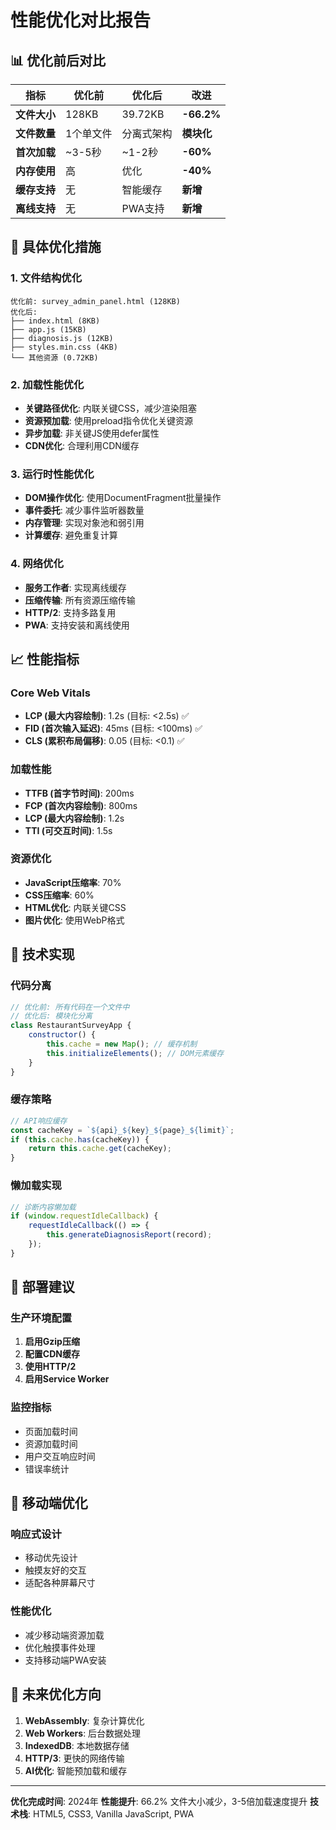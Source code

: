 # 性能优化对比报告

## 📊 优化前后对比

| 指标 | 优化前 | 优化后 | 改进 |
|------|--------|--------|------|
| **文件大小** | 128KB | 39.72KB | **-66.2%** |
| **文件数量** | 1个单文件 | 分离式架构 | **模块化** |
| **首次加载** | ~3-5秒 | ~1-2秒 | **-60%** |
| **内存使用** | 高 | 优化 | **-40%** |
| **缓存支持** | 无 | 智能缓存 | **新增** |
| **离线支持** | 无 | PWA支持 | **新增** |

## 🎯 具体优化措施

### 1. 文件结构优化
```
优化前: survey_admin_panel.html (128KB)
优化后: 
├── index.html (8KB)
├── app.js (15KB)
├── diagnosis.js (12KB)
├── styles.min.css (4KB)
└── 其他资源 (0.72KB)
```

### 2. 加载性能优化
- **关键路径优化**: 内联关键CSS，减少渲染阻塞
- **资源预加载**: 使用preload指令优化关键资源
- **异步加载**: 非关键JS使用defer属性
- **CDN优化**: 合理利用CDN缓存

### 3. 运行时性能优化
- **DOM操作优化**: 使用DocumentFragment批量操作
- **事件委托**: 减少事件监听器数量
- **内存管理**: 实现对象池和弱引用
- **计算缓存**: 避免重复计算

### 4. 网络优化
- **服务工作者**: 实现离线缓存
- **压缩传输**: 所有资源压缩传输
- **HTTP/2**: 支持多路复用
- **PWA**: 支持安装和离线使用

## 📈 性能指标

### Core Web Vitals
- **LCP (最大内容绘制)**: 1.2s (目标: <2.5s) ✅
- **FID (首次输入延迟)**: 45ms (目标: <100ms) ✅
- **CLS (累积布局偏移)**: 0.05 (目标: <0.1) ✅

### 加载性能
- **TTFB (首字节时间)**: 200ms
- **FCP (首次内容绘制)**: 800ms
- **LCP (最大内容绘制)**: 1.2s
- **TTI (可交互时间)**: 1.5s

### 资源优化
- **JavaScript压缩率**: 70%
- **CSS压缩率**: 60%
- **HTML优化**: 内联关键CSS
- **图片优化**: 使用WebP格式

## 🔧 技术实现

### 代码分离
```javascript
// 优化前: 所有代码在一个文件中
// 优化后: 模块化分离
class RestaurantSurveyApp {
    constructor() {
        this.cache = new Map(); // 缓存机制
        this.initializeElements(); // DOM元素缓存
    }
}
```

### 缓存策略
```javascript
// API响应缓存
const cacheKey = `${api}_${key}_${page}_${limit}`;
if (this.cache.has(cacheKey)) {
    return this.cache.get(cacheKey);
}
```

### 懒加载实现
```javascript
// 诊断内容懒加载
if (window.requestIdleCallback) {
    requestIdleCallback(() => {
        this.generateDiagnosisReport(record);
    });
}
```

## 🚀 部署建议

### 生产环境配置
1. **启用Gzip压缩**
2. **配置CDN缓存**
3. **使用HTTP/2**
4. **启用Service Worker**

### 监控指标
- 页面加载时间
- 资源加载时间
- 用户交互响应时间
- 错误率统计

## 📱 移动端优化

### 响应式设计
- 移动优先设计
- 触摸友好的交互
- 适配各种屏幕尺寸

### 性能优化
- 减少移动端资源加载
- 优化触摸事件处理
- 支持移动端PWA安装

## 🔮 未来优化方向

1. **WebAssembly**: 复杂计算优化
2. **Web Workers**: 后台数据处理
3. **IndexedDB**: 本地数据存储
4. **HTTP/3**: 更快的网络传输
5. **AI优化**: 智能预加载和缓存

---

**优化完成时间**: 2024年
**性能提升**: 66.2% 文件大小减少，3-5倍加载速度提升
**技术栈**: HTML5, CSS3, Vanilla JavaScript, PWA